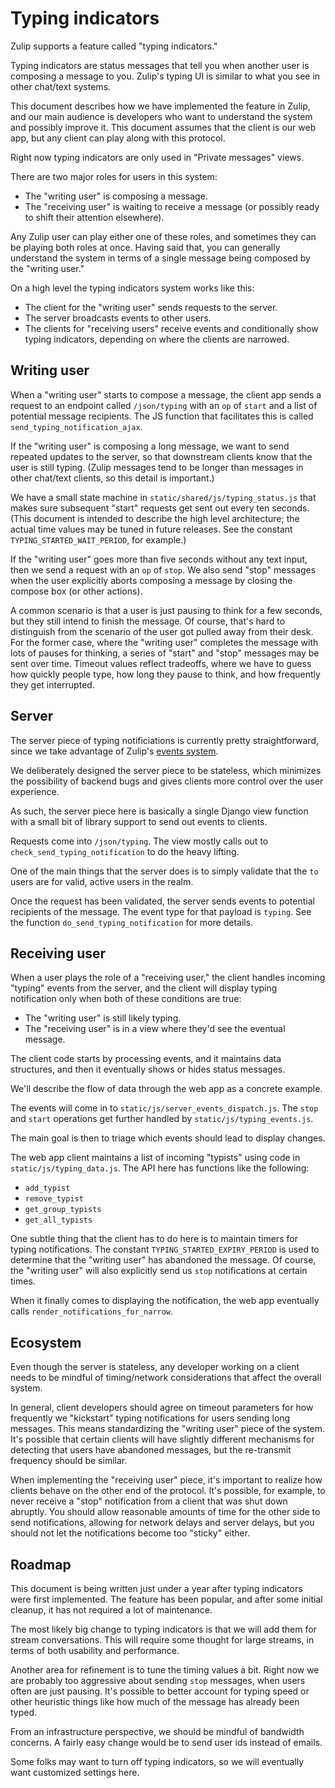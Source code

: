 # Typing indicators

Zulip supports a feature called "typing indicators."

Typing indicators are status messages that tell you when
another user is composing a message to you. Zulip's typing UI
is similar to what you see in other chat/text systems.

This document describes how we have implemented the feature in Zulip,
and our main audience is developers who want to understand the
system and possibly improve it. This document assumes that the
client is our web app, but any client can play along with this
protocol.

Right now typing indicators are only used in "Private messages"
views.

There are two major roles for users in this system:

- The "writing user" is composing a message.
- The "receiving user" is waiting to receive a message (or possibly
  ready to shift their attention elsewhere).

Any Zulip user can play either one of these roles, and sometimes
they can be playing both roles at once. Having said that, you
can generally understand the system in terms of a single message
being composed by the "writing user."

On a high level the typing indicators system works like this:

- The client for the "writing user" sends requests to the server.
- The server broadcasts events to other users.
- The clients for "receiving users" receive events and conditionally
  show typing indicators, depending on where the clients are narrowed.

## Writing user

When a "writing user" starts to compose a message, the client app
sends a request to an endpoint called `/json/typing` with an `op`
of `start` and a list of potential message recipients. The JS
function that facilitates this is called `send_typing_notification_ajax`.

If the "writing user" is composing a long message, we want to send
repeated updates to the server, so that downstream clients know that the
user is still typing. (Zulip messages tend to be longer than
messages in other chat/text clients, so this detail is important.)

We have a small state machine in `static/shared/js/typing_status.js` that
makes sure subsequent "start" requests get sent out every ten
seconds. (This document is intended to describe the high level
architecture; the actual time values may be tuned in future releases.
See the constant `TYPING_STARTED_WAIT_PERIOD`, for example.)

If the "writing user" goes more than five seconds without any text
input, then we send a request with an `op` of `stop`. We also send
"stop" messages when the user explicitly aborts composing a message
by closing the compose box (or other actions).

A common scenario is that a user is just pausing to think for a few
seconds, but they still intend to finish the message. Of course,
that's hard to distinguish from the scenario of the user got pulled
away from their desk. For the former case, where the "writing user"
completes the message with lots of pauses for thinking, a series of
"start" and "stop" messages may be sent over time. Timeout values
reflect tradeoffs, where we have to guess how quickly people type,
how long they pause to think, and how frequently they get interrupted.

## Server

The server piece of typing notificiations is currently pretty
straightforward, since we take advantage of Zulip's
[events system](../subsystems/events-system.md).

We deliberately designed the server piece to be stateless,
which minimizes the possibility of backend bugs and gives clients
more control over the user experience.

As such, the server piece here is basically a single Django view
function with a small bit of library support to send out events
to clients.

Requests come into `/json/typing`. The view mostly calls out
to `check_send_typing_notification` to do the heavy lifting.

One of the main things that the server does is to simply validate
that the `to` users are for valid, active users in the realm.

Once the request has been validated, the server sends events to
potential recipients of the message. The event type for that
payload is `typing`. See the function `do_send_typing_notification`
for more details.

## Receiving user

When a user plays the role of a "receiving user," the client handles
incoming "typing" events from the server, and the client will
display typing notification only when both of these conditions are
true:

- The "writing user" is still likely typing.
- The "receiving user" is in a view where they'd see the eventual
  message.

The client code starts by processing events, and it maintains data
structures, and then it eventually shows or hides status messages.

We'll describe the flow of data through the web app
as a concrete example.

The events will come in to `static/js/server_events_dispatch.js`.
The `stop` and `start` operations get further handled by
`static/js/typing_events.js`.

The main goal is then to triage which events should lead to
display changes.

The web app client maintains a list of incoming "typists" using
code in `static/js/typing_data.js`. The API here has functions
like the following:

- `add_typist`
- `remove_typist`
- `get_group_typists`
- `get_all_typists`

One subtle thing that the client has to do here is to maintain
timers for typing notifications. The constant
`TYPING_STARTED_EXPIRY_PERIOD` is used to determine that the
"writing user" has abandoned the message. Of course, the
"writing user" will also explicitly send us `stop` notifications
at certain times.

When it finally comes to displaying the notification, the web
app eventually calls `render_notifications_for_narrow`.

## Ecosystem

Even though the server is stateless, any developer working on
a client needs to be mindful of timing/network considerations
that affect the overall system.

In general, client developers should agree on timeout parameters
for how frequently we "kickstart" typing notifications for users
sending long messages. This means standardizing the "writing
user" piece of the system. It's possible that certain clients
will have slightly different mechanisms for detecting that users
have abandoned messages, but the re-transmit frequency should be
similar.

When implementing the "receiving user" piece, it's important to
realize how clients behave on the other end of the protocol. It's
possible, for example, to never receive a "stop" notification
from a client that was shut down abruptly. You should allow
reasonable amounts of time for the other side to send notifications,
allowing for network delays and server delays, but you should
not let the notifications become too "sticky" either.

## Roadmap

This document is being written just under a year after typing
indicators were first implemented. The feature has been popular,
and after some initial cleanup, it has not required a lot of
maintenance.

The most likely big change to typing indicators is that we will
add them for stream conversations. This will require some thought
for large streams, in terms of both usability and performance.

Another area for refinement is to tune the timing values a bit.
Right now we are probably too aggressive about sending `stop`
messages, when users often are just pausing. It's possible
to better account for typing speed or other heuristic things
like how much of the message has already been typed.

From an infrastructure perspective, we should be mindful of
bandwidth concerns. A fairly easy change would be to send
user ids instead of emails.

Some folks may want to turn off typing indicators, so we will
eventually want customized settings here.
